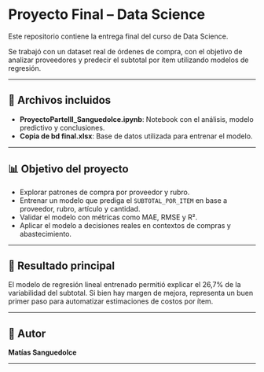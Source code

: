# Proyecto Final – Data Science

Este repositorio contiene la entrega final del curso de Data Science.

Se trabajó con un dataset real de órdenes de compra, con el objetivo de analizar proveedores y predecir el subtotal por ítem utilizando modelos de regresión.

---

## 📁 Archivos incluidos

- **ProyectoParteIII_Sanguedolce.ipynb**: Notebook con el análisis, modelo predictivo y conclusiones.
- **Copia de bd final.xlsx**: Base de datos utilizada para entrenar el modelo.

---

## 📊 Objetivo del proyecto

- Explorar patrones de compra por proveedor y rubro.
- Entrenar un modelo que prediga el `SUBTOTAL_POR_ITEM` en base a proveedor, rubro, artículo y cantidad.
- Validar el modelo con métricas como MAE, RMSE y R².
- Aplicar el modelo a decisiones reales en contextos de compras y abastecimiento.

---

## 📌 Resultado principal

El modelo de regresión lineal entrenado permitió explicar el 26,7% de la variabilidad del subtotal. Si bien hay margen de mejora, representa un buen primer paso para automatizar estimaciones de costos por ítem.

---

## 👤 Autor

**Matías Sanguedolce**

---

